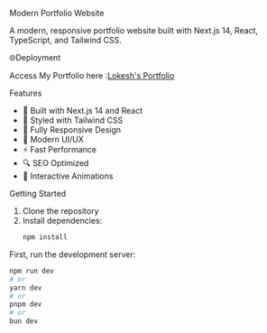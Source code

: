 Modern Portfolio Website

A modern, responsive portfolio website built with Next.js 14, React, TypeScript, and Tailwind CSS.

🌐Deployment

Access My Portfolio here :[Lokesh's Portfolio](https://lokeshparasuraman.github.io/New-portfolio)

Features

- 🚀 Built with Next.js 14 and React
- 💎 Styled with Tailwind CSS
- 📱 Fully Responsive Design
- 🎨 Modern UI/UX
- ⚡ Fast Performance
- 🔍 SEO Optimized
- 🌟 Interactive Animations

Getting Started

1. Clone the repository
2. Install dependencies:
   ```bash
   npm install
   ```

First, run the development server:

```bash
npm run dev
# or
yarn dev
# or
pnpm dev
# or
bun dev
```
